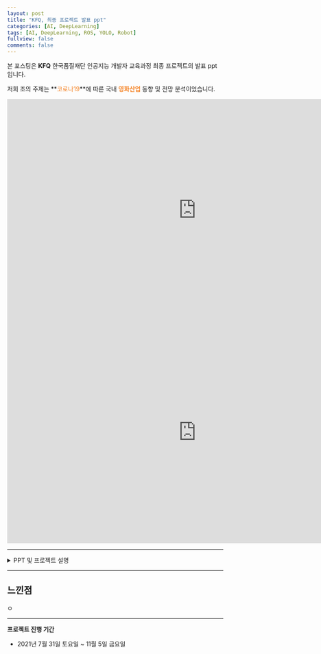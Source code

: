 ```yaml
---
layout: post
title: "KFQ, 최종 프로젝트 발표 ppt"
categories: [AI, DeepLearning]
tags: [AI, DeepLearning, ROS, YOLO, Robot]
fullview: false
comments: false
---
```


본 포스팅은 **KFQ** 한국품질재단 인공지능 개발자 교육과정 최종 프로젝트의 발표 ppt 입니다.

저희 조의 주제는 **<span style="color:#F58224">코로나19</span>**에 따른 국내 **<span style="color:#F58224">영화산업</span>** 동향 및 전망 분석이었습니다.

<iframe src="https://onedrive.live.com/embed?cid=ADFD1CC231D5D8DA&amp;resid=ADFD1CC231D5D8DA%218238&amp;authkey=AOBHOdDy-NWhljI&amp;em=2&amp;wdAr=1.4444444444444444" width="880px" height="518px" frameborder="0">포함된 <a target="_blank" href="https://office.com">Microsoft Office</a> 프레젠테이션, 제공: <a target="_blank" href="https://office.com/webapps">Office</a></iframe>

<iframe width="880" height="518" src="https://www.youtube.com/embed/sFaGJoTsk-o" title="YouTube video player" frameborder="0" allow="accelerometer; autoplay; clipboard-write; encrypted-media; gyroscope; picture-in-picture" allowfullscreen></iframe>

---

<details>
<summary>PPT 및 프로젝트 설명</summary>
<div markdown="1">

## 1. 프로젝트 개요

</div>
</details>

---

## 느낀점

ㅇ

---

**프로젝트 진행 기간**
- 2021년 7월 31일 토요일 ~ 11월 5일 금요일